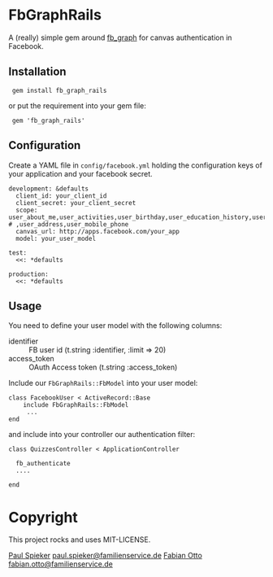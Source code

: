 FbGraphRails
============

A (really) simple gem around [fb_graph][1] for canvas authentication in Facebook.


Installation
------------

     gem install fb_graph_rails
     
or  put the requirement into your gem file:

     gem 'fb_graph_rails'
     

Configuration
-------------

Create a YAML file in `config/facebook.yml` holding the configuration
keys of your application and your facebook secret. 

    development: &defaults
      client_id: your_client_id
      client_secret: your_client_secret
      scope: user_about_me,user_activities,user_birthday,user_education_history,user_events,user_groups,user_hometown,user_interests,user_likes,user_location,user_notes,user_online_presence,user_photo_video_tags,user_photos,user_relationships,user_relationship_details,user_religion_politics,user_status,user_videos,user_website,user_work_history,email,read_friendlists,read_insights,read_mailbox,read_requests,read_stream,xmpp_login,ads_management,user_checkins,publish_stream,create_event,rsvp_event,sms,offline_access,publish_checkins,manage_pages,friends_about_me,friends_activities,friends_birthday,friends_education_history,friends_events,friends_groups,friends_hometown,friends_interests,friends_likes,friends_location,friends_notes,friends_online_presence,friends_photo_video_tags,friends_photos,friends_relationships,friends_relationship_details,friends_religion_politics,friends_status,friends_videos,friends_website,friends_work_history,manage_friendlists,friends_checkins,manage_notifications # ,user_address,user_mobile_phone
      canvas_url: http://apps.facebook.com/your_app
      model: your_user_model
     
    test:
      <<: *defaults
     
    production:
      <<: *defaults

Usage
-----

You need to define your user model with the following columns:

<dl>
  <dt>identifier</dt>
  <dd>FB user id (t.string :identifier, :limit => 20)</dd>
  <dt>access_token</dt>
  <dd>OAuth Access token (t.string :access_token)</dd>
</dl>

Include our `FbGraphRails::FbModel` into your user model:

    class FacebookUser < ActiveRecord::Base
        include FbGraphRails::FbModel
         ...
    end

and include into your controller our authentication filter:

    class QuizzesController < ApplicationController
     
      fb_authenticate
      ....
    
    end

Copyright
=========

This project rocks and uses MIT-LICENSE.

[Paul Spieker][p] <paul.spieker@familienservice.de>
[Fabian Otto][f] <fabian.otto@familienservice.de>

[1]:https://github.com/nov/fb_graph 
[p]:https://github.com/spieker
[f]:https://github.com/zickzackv
